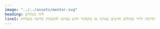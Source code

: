 ```yaml
---
image: "../../assets/mentor.svg"
heading: ליווי מנהלים
line1: הדרכה וליווי מנהלים חדשים בארגון או בתפקיד חדש בארגון להבטחת קליטה מוצלחת
---
```

